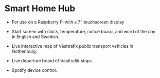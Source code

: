 # Smart Home Hub

- For use on a Raspberry Pi with a 7" touchscreen display

- Start screen with clock, temperature, notice board, and word of the day in English and Swedish.

- Live interactive map of Västtrafik public transport vehicles in Gothenburg.

- Live departure board of Västtrafik stops.

- Spotify device control.
